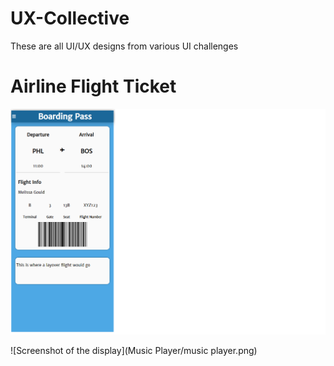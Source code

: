 # UX-Collective
These are all UI/UX designs from various UI challenges


# Airline Flight Ticket
![Screenshot of the display](AirlineFlightDetails/AirlineFlightTicket.png)

![Screenshot of the display](Music Player/music player.png)
